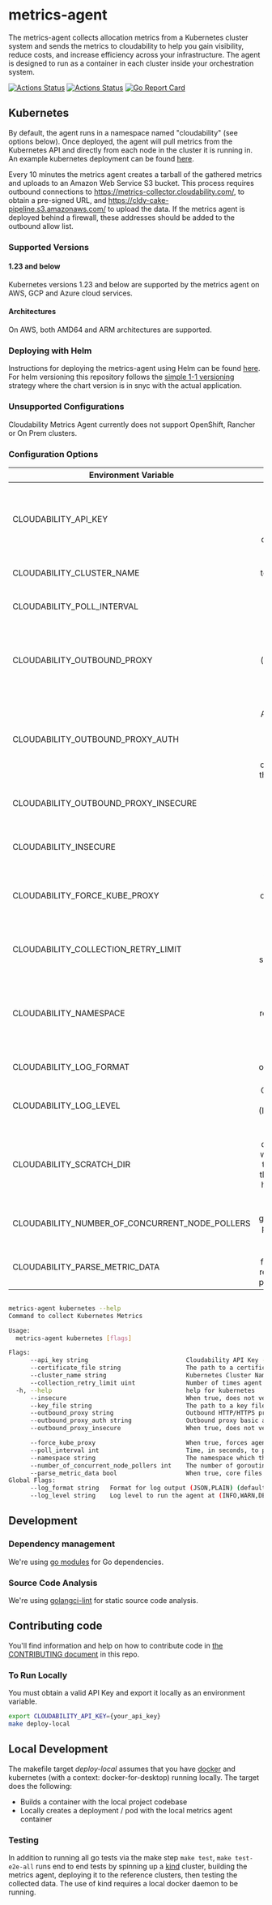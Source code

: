 # metrics-agent

The metrics-agent collects allocation metrics from a Kubernetes cluster system and sends the metrics to cloudability to help you gain visibility, reduce costs, and increase efficiency across your infrastructure.  The agent is designed to run as a container in each cluster inside your orchestration system.

[![Actions Status](https://github.com/cloudability/metrics-agent/workflows/Master/badge.svg)](https://github.com/cloudability/metrics-agent/actions)
[![Actions Status](https://github.com/cloudability/metrics-agent/workflows/Metrics-Agent/badge.svg)](https://github.com/cloudability/metrics-agent/actions)
[![Go Report Card](https://goreportcard.com/badge/github.com/cloudability/metrics-agent)](https://goreportcard.com/report/github.com/cloudability/metrics-agent)

## Kubernetes

By default, the agent runs in a namespace named "cloudability" (see options below).  Once deployed, the agent will pull metrics from the Kubernetes API and directly from each node in the cluster it is running in.  An example kubernetes deployment can be found [here](deploy/kubernetes/cloudability-metrics-agent.yaml).

Every 10 minutes the metrics agent creates a tarball of the gathered metrics and uploads to an Amazon Web Service S3 bucket. This process requires outbound connections to https://metrics-collector.cloudability.com/, to obtain a pre-signed URL, and https://cldy-cake-pipeline.s3.amazonaws.com/ to upload the data. If the metrics agent is deployed behind a firewall, these addresses should be added to the outbound allow list.

### Supported Versions

#### 1.23 and below

Kubernetes versions 1.23 and below are supported by the metrics agent on AWS, GCP and Azure cloud services.

#### Architectures

On AWS, both AMD64 and ARM architectures are supported.

### Deploying with Helm

Instructions for deploying the metrics-agent using Helm can be found [here](https://cloudability.github.io/metrics-agent/). For helm versioning this repository follows the [simple 1-1 versioning](https://codefresh.io/docs/docs/new-helm/helm-best-practices/#simple-1-1-versioning) strategy where the chart version is in snyc with the actual application.

### Unsupported Configurations

Cloudability Metrics Agent currently does not support OpenShift, Rancher or On Prem clusters.

### Configuration Options

| Environment Variable                 |                                                                                                            Description                                                                                                            |
|--------------------------------------|:---------------------------------------------------------------------------------------------------------------------------------------------------------------------------------------------------------------------------------:|
| CLOUDABILITY_API_KEY                 | Required: Cloudability api key. Unless deploying with Helm, then a kubernetes secretName storing the apikey can be used. For deploying the agent with the apikey in a secret [see](https://cloudability.github.io/metrics-agent/) |
| CLOUDABILITY_CLUSTER_NAME            |                                                                          Required: The cluster name to be used for the cluster the agent is running in.                                                                           |
| CLOUDABILITY_POLL_INTERVAL           |                                                                                  Optional: The interval (Seconds) to poll metrics. Default: 180                                                                                   |
| CLOUDABILITY_OUTBOUND_PROXY          |                                  Optional: The URL of an outbound HTTP/HTTPS proxy for the agent to use (eg: http://x.x.x.x:8080). The URL must contain the scheme prefix (http:// or https://)                                   |
| CLOUDABILITY_OUTBOUND_PROXY_AUTH     |               Optional: Basic Authentication credentials to be used with the defined outbound proxy. If your outbound proxy requires basic authentication credentials can be defined in the form username:password                |
| CLOUDABILITY_OUTBOUND_PROXY_INSECURE |                                                                Optional: When true, does not verify TLS certificates when using the outbound proxy. Default: False                                                                |
| CLOUDABILITY_INSECURE                |                                                                   Optional: When true, does not verify certificates when making TLS connections. Default: False                                                                   |
| CLOUDABILITY_FORCE_KUBE_PROXY        |                                                 Optional: When true, forces agent to use the proxy to connect to nodes rather than attempting a direct connection. Default: False                                                 |
| CLOUDABILITY_COLLECTION_RETRY_LIMIT  |                                                            Optional: Number of times agent should attempt to gather metrics from each source upon a failure Default: 1                                                            |
| CLOUDABILITY_NAMESPACE               |                       Optional: Override the namespace that the agent runs in. It is not recommended to change this as it may negatively affect the agents ability to collect data. Default: `cloudability`                       |
| CLOUDABILITY_LOG_FORMAT              |                                                                                    Optional: Format for log output (JSON,PLAIN) Default: PLAIN                                                                                    |
| CLOUDABILITY_LOG_LEVEL               |                                                                         Optional: Log level to run the agent at (INFO,WARN,DEBUG,TRACE). Default: `INFO`                                                                          |
| CLOUDABILITY_SCRATCH_DIR             |                Optional: Temporary directory that metrics will be written to. If set, must assure that the directory exists and that the user agent UID 1000 has read/write access to the folder. Default: `/tmp`                 |
| CLOUDABILITY_NUMBER_OF_CONCURRENT_NODE_POLLERS |                                                                 Optional: Number of goroutines that are created to poll node metrics in parallel. Default: `100`                                                                  |
| CLOUDABILITY_PARSE_METRIC_DATA       |                                                      Optional: When true, core files will be parsed and non-relevant data will be removed prior to upload. Default: `false`                                                       |

```sh

metrics-agent kubernetes --help
Command to collect Kubernetes Metrics

Usage:
  metrics-agent kubernetes [flags]

Flags:
      --api_key string                           Cloudability API Key - required
      --certificate_file string                  The path to a certificate file. - Optional
      --cluster_name string                      Kubernetes Cluster Name - required this must be unique to every cluster.
      --collection_retry_limit uint              Number of times agent should attempt to gather metrics from each source upon a failure (default 1)
  -h, --help                                     help for kubernetes
      --insecure                                 When true, does not verify certificates when making TLS connections. Default: False
      --key_file string                          The path to a key file. - Optional
      --outbound_proxy string                    Outbound HTTP/HTTPS proxy eg: http://x.x.x.x:8080. Must have a scheme prefix (http:// or https://) - Optional
      --outbound_proxy_auth string               Outbound proxy basic authentication credentials. Must defined in the form username:password - Optional
      --outbound_proxy_insecure                  When true, does not verify TLS certificates when using the outbound proxy. Default: False

      --force_kube_proxy                         When true, forces agent to use the proxy to connect to nodes rather than attempting a direct connection. Default: False
      --poll_interval int                        Time, in seconds, to poll the services infrastructure. Default: 180 (default 180)
      --namespace string                         The namespace which the agent runs in. Changing this is not recommended. (default `cloudability`)
      --number_of_concurrent_node_pollers int    The number of goroutines that are created to poll node metrics in parallel. (default: `100`)
      --parse_metric_data bool                   When true, core files will be parsed and non-relevant data will be removed prior to upload. (default `false`)
Global Flags:
      --log_format string   Format for log output (JSON,PLAIN) (default "PLAIN")
      --log_level string    Log level to run the agent at (INFO,WARN,DEBUG) (default "INFO")
```

## Development

### Dependency management

We're using [go modules](https://github.com/golang/go/wiki/Modules) for Go dependencies.

### Source Code Analysis

We're using [golangci-lint](https://github.com/golangci/golangci-lint) for static source code analysis.

## Contributing code

You'll find information and help on how to contribute code in
[the CONTRIBUTING document](CONTRIBUTING.md) in this repo.


### To Run Locally

You must obtain a valid API Key and export it locally as an environment variable.

```sh
export CLOUDABILITY_API_KEY={your_api_key}
make deploy-local
```

## Local Development

The makefile target _deploy-local_ assumes that you have [docker](https://www.docker.com/community-edition) and kubernetes (with a context: docker-for-desktop) running locally. The target does the following:

- Builds a container with the local project codebase 
- Locally creates a deployment / pod with the local metrics agent container

### Testing
In addition to running all go tests via the make step `make test`,  `make test-e2e-all` runs end to end tests by spinning up a [kind](https://github.com/kubernetes-sigs/kind) cluster, building the metrics agent, deploying it to the reference clusters, then testing the collected data.  The use of kind requires a local docker daemon to be running.
